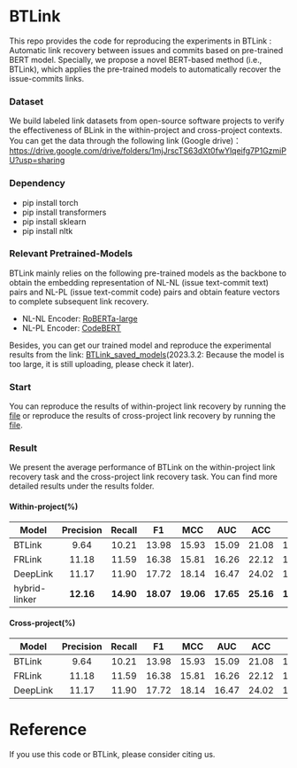 # BTLink

This repo provides the code for reproducing the experiments in BTLink : Automatic link recovery between issues and commits based on pre-trained BERT model. Specially, we propose a novel BERT-based method (i.e., BTLink), which applies the pre-trained models to automatically recover the issue-commits links. 

### Dataset

We build labeled link datasets from open-source software projects to verify the effectiveness of BLink in the within-project and cross-project contexts. You can get the data through the following link (Google drive)：https://drive.google.com/drive/folders/1mjJrscTS63dXt0fwYlqeifg7P1GzmiPU?usp=sharing

### Dependency

- pip install torch
- pip install transformers
- pip install sklearn 
- pip install nltk


### Relevant Pretrained-Models

BTLink mainly relies on the following pre-trained models as the backbone to obtain the embedding representation of NL-NL (issue text-commit text) pairs and NL-PL (issue text-commit code) pairs and obtain feature vectors to complete subsequent link recovery.
- NL-NL Encoder: [RoBERTa-large](https://huggingface.co/roberta-large)
- NL-PL Encoder: [CodeBERT](https://huggingface.co/microsoft/codebert-base)

Besides, you can get our trained model and reproduce the experimental results from the link: [BTLink_saved_models](https://huggingface.co/microsoft/codebert-base)(2023.3.2: Because the model is too large, it is still uploading, please check it later).

### Start

You can reproduce the results of within-project link recovery by running the [file](https://github.com/glnmzx888/BTLink/blob/main/WithinCode/allRUN.sh) or reproduce the results of cross-project link recovery by running the [file](https://github.com/glnmzx888/BTLink/blob/main/codeCross/allRUN.sh).

### Result

We present the average performance of BTLink on the within-project link recovery task and the cross-project link recovery task. You can find more detailed results under the results folder.

#### Within-project(%)

| Model       |   Precision    | Recall |    F1     |  MCC   |   AUC    |    ACC    |  PF  |
| ----------- | :-------: | :--------: | :-------: | :-------: | :-------: | :-------: | :-------: |
| BTLink     |   9.64    |   10.21    |   13.98   |   15.93   |   15.09   |   21.08   |   14.32   |
| FRLink |   11.18   |   11.59    |   16.38   |   15.81   |   16.26   |   22.12   |   15.56   |
| DeepLink     |   11.17   |   11.90    |   17.72   |   18.14   |   16.47   |   24.02   |   16.57   |
| hybrid-linker    | **12.16** | **14.90**  | **18.07** | **19.06** | **17.65** | **25.16** | **17.83** |

#### Cross-project(%)

| Model       |   Precision    | Recall |    F1     |  MCC   |   AUC    |    ACC    |  PF  |
| ----------- | :-------: | :--------: | :-------: | :-------: | :-------: | :-------: | :-------: |
| BTLink     |   9.64    |   10.21    |   13.98   |   15.93   |   15.09   |   21.08   |   14.32   |
| FRLink |   11.18   |   11.59    |   16.38   |   15.81   |   16.26   |   22.12   |   15.56   |
| DeepLink     |   11.17   |   11.90    |   17.72   |   18.14   |   16.47   |   24.02   |   16.57   |


# Reference
If you use this code or BTLink, please consider citing us.
<pre><code></code></pre>
